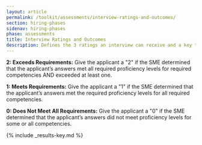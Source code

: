 ```yaml
---
layout: article
permalink: /toolkit/assessments/interview-ratings-and-outcomes/
section: hiring-phases
sidenav: hiring-phases
phase: assessments
title: Interview Ratings and Outcomes
description: Defines the 3 ratings an interview can receive and a key to understand how to provide a final interview outcome assessment.
---
```


**2: Exceeds Requirements:** Give the applicant a "2" if the SME determined that the applicant’s answers met all required proficiency levels for required competencies AND exceeded at least one.

**1: Meets Requirements:** Give the applicant a "1" if the SME determined that the applicant’s answers met the required proficiency levels for all required competencies.

**0: Does Not Meet All Requirements:** Give the applicant a "0" if the SME determined that the applicant’s answers did not meet proficiency levels for some or all competencies.

{% include _results-key.md %}

